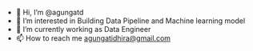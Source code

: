 - 👋 Hi, I’m @agungatd
- 👀 I’m interested in Building Data Pipeline and Machine learning model
- 🌱 I’m currently working as Data Engineer
- 📫 How to reach me agungatidhira@gmail.com

<!---
agungatd/agungatd is a ✨ special ✨ repository because its `README.md` (this file) appears on your GitHub profile.
You can click the Preview link to take a look at your changes.
--->

